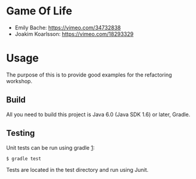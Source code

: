 # Game Of Life

* Emily Bache: https://vimeo.com/34732838
* Joakim Koarlsson: https://vimeo.com/18293329

# Usage

The purpose of this is to provide good examples for the refactoring workshop.

Build
-----

All you need to build this project is Java 6.0 (Java SDK 1.6) or later, Gradle.

Testing
-------

Unit tests can be run using gradle [1]:

    $ gradle test

[1]: http://gradle.org/

Tests are located in the test directory and run using Junit.
